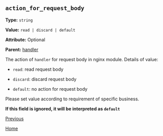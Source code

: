 `action_for_request_body`
----------

**Type:** `string`

**Value:** `read | discard | default`

**Attribute:** Optional

**Parent:** [handler](handler.md)

The action of `handler` for request body in nginx module. Details of value:  

- `read`: read request body

- `discard`: discard request body

- `default`: no action for request body

Please set value according to requirement of specific business.  

**If this field is ignored, it will be interpreted as `default`**  

[Previous](../ngx_wizard.md)

[Home](../../index.md)
